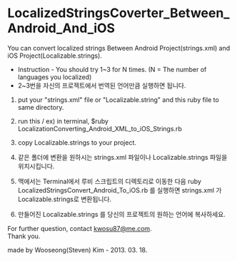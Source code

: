 LocalizedStringsCoverter_Between_Android_And_iOS
=======================================

You can convert localized strings Between Android Project(strings.xml) and iOS Project(Localizable.strings).  
  

* Instruction - You should try 1~3 for N times. (N = The number of languages you localized)  
* 2~3번을 자신의 프로젝트에서 번역된 언어만큼 실행하면 됩니다.   
  

1. put your "strings.xml" file or "Localizable.string" and this ruby file to same directory.  
2. run this / ex) in terminal, $ruby LocalizationConverting_Android_XML_to_iOS_Strings.rb  
3. copy Localizable.strings to your project. 







1. 같은 폴더에 변환을 원하시는 strings.xml 파일이나 Localizable.strings 파일을 위치시킵니다.
2. 맥에서는 Terminal에서 루비 스크립트의 디렉토리로 이동한 다음 ruby LocalizedStringsConvert_Android_To_iOS.rb 를 실행하면 strings.xml 가 Localizable.strings로 변환됩니다. 
3. 만들어진 Localizable.strings 를 당신의 프로젝트의 원하는 언어에 복사하세요.  


For further question, contact kwosu87@me.com.   
Thank you.  
  
made by Wooseong(Steven) Kim - 2013. 03. 18.  
